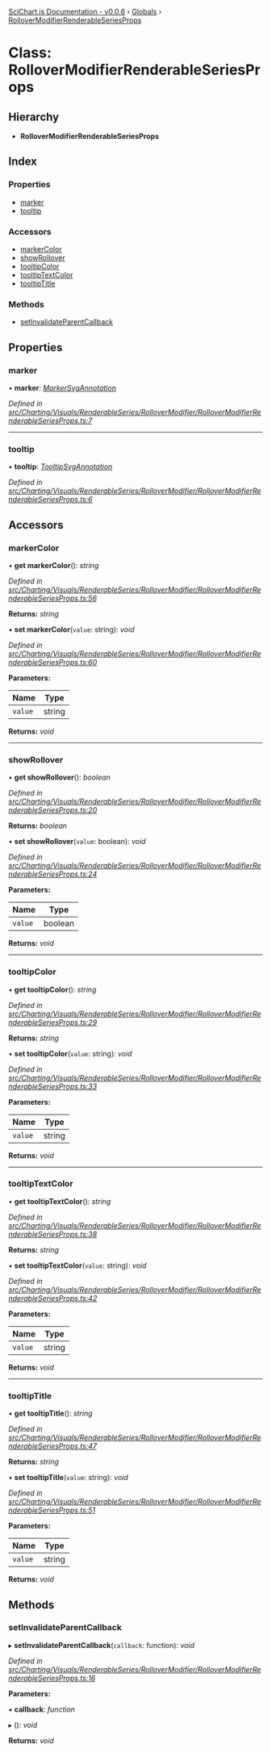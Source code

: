 [SciChart.js Documentation - v0.0.6](../README.md) › [Globals](../globals.md) › [RolloverModifierRenderableSeriesProps](rollovermodifierrenderableseriesprops.md)

# Class: RolloverModifierRenderableSeriesProps

## Hierarchy

* **RolloverModifierRenderableSeriesProps**

## Index

### Properties

* [marker](rollovermodifierrenderableseriesprops.md#marker)
* [tooltip](rollovermodifierrenderableseriesprops.md#tooltip)

### Accessors

* [markerColor](rollovermodifierrenderableseriesprops.md#markercolor)
* [showRollover](rollovermodifierrenderableseriesprops.md#showrollover)
* [tooltipColor](rollovermodifierrenderableseriesprops.md#tooltipcolor)
* [tooltipTextColor](rollovermodifierrenderableseriesprops.md#tooltiptextcolor)
* [tooltipTitle](rollovermodifierrenderableseriesprops.md#tooltiptitle)

### Methods

* [setInvalidateParentCallback](rollovermodifierrenderableseriesprops.md#setinvalidateparentcallback)

## Properties

###  marker

• **marker**: *[MarkerSvgAnnotation](markersvgannotation.md)*

*Defined in [src/Charting/Visuals/RenderableSeries/RolloverModifier/RolloverModifierRenderableSeriesProps.ts:7](https://github.com/ABTSoftware/SciChart.Dev/blob/ff9f38d289/Web/src/SciChart/src/Charting/Visuals/RenderableSeries/RolloverModifier/RolloverModifierRenderableSeriesProps.ts#L7)*

___

###  tooltip

• **tooltip**: *[TooltipSvgAnnotation](tooltipsvgannotation.md)*

*Defined in [src/Charting/Visuals/RenderableSeries/RolloverModifier/RolloverModifierRenderableSeriesProps.ts:6](https://github.com/ABTSoftware/SciChart.Dev/blob/ff9f38d289/Web/src/SciChart/src/Charting/Visuals/RenderableSeries/RolloverModifier/RolloverModifierRenderableSeriesProps.ts#L6)*

## Accessors

###  markerColor

• **get markerColor**(): *string*

*Defined in [src/Charting/Visuals/RenderableSeries/RolloverModifier/RolloverModifierRenderableSeriesProps.ts:56](https://github.com/ABTSoftware/SciChart.Dev/blob/ff9f38d289/Web/src/SciChart/src/Charting/Visuals/RenderableSeries/RolloverModifier/RolloverModifierRenderableSeriesProps.ts#L56)*

**Returns:** *string*

• **set markerColor**(`value`: string): *void*

*Defined in [src/Charting/Visuals/RenderableSeries/RolloverModifier/RolloverModifierRenderableSeriesProps.ts:60](https://github.com/ABTSoftware/SciChart.Dev/blob/ff9f38d289/Web/src/SciChart/src/Charting/Visuals/RenderableSeries/RolloverModifier/RolloverModifierRenderableSeriesProps.ts#L60)*

**Parameters:**

Name | Type |
------ | ------ |
`value` | string |

**Returns:** *void*

___

###  showRollover

• **get showRollover**(): *boolean*

*Defined in [src/Charting/Visuals/RenderableSeries/RolloverModifier/RolloverModifierRenderableSeriesProps.ts:20](https://github.com/ABTSoftware/SciChart.Dev/blob/ff9f38d289/Web/src/SciChart/src/Charting/Visuals/RenderableSeries/RolloverModifier/RolloverModifierRenderableSeriesProps.ts#L20)*

**Returns:** *boolean*

• **set showRollover**(`value`: boolean): *void*

*Defined in [src/Charting/Visuals/RenderableSeries/RolloverModifier/RolloverModifierRenderableSeriesProps.ts:24](https://github.com/ABTSoftware/SciChart.Dev/blob/ff9f38d289/Web/src/SciChart/src/Charting/Visuals/RenderableSeries/RolloverModifier/RolloverModifierRenderableSeriesProps.ts#L24)*

**Parameters:**

Name | Type |
------ | ------ |
`value` | boolean |

**Returns:** *void*

___

###  tooltipColor

• **get tooltipColor**(): *string*

*Defined in [src/Charting/Visuals/RenderableSeries/RolloverModifier/RolloverModifierRenderableSeriesProps.ts:29](https://github.com/ABTSoftware/SciChart.Dev/blob/ff9f38d289/Web/src/SciChart/src/Charting/Visuals/RenderableSeries/RolloverModifier/RolloverModifierRenderableSeriesProps.ts#L29)*

**Returns:** *string*

• **set tooltipColor**(`value`: string): *void*

*Defined in [src/Charting/Visuals/RenderableSeries/RolloverModifier/RolloverModifierRenderableSeriesProps.ts:33](https://github.com/ABTSoftware/SciChart.Dev/blob/ff9f38d289/Web/src/SciChart/src/Charting/Visuals/RenderableSeries/RolloverModifier/RolloverModifierRenderableSeriesProps.ts#L33)*

**Parameters:**

Name | Type |
------ | ------ |
`value` | string |

**Returns:** *void*

___

###  tooltipTextColor

• **get tooltipTextColor**(): *string*

*Defined in [src/Charting/Visuals/RenderableSeries/RolloverModifier/RolloverModifierRenderableSeriesProps.ts:38](https://github.com/ABTSoftware/SciChart.Dev/blob/ff9f38d289/Web/src/SciChart/src/Charting/Visuals/RenderableSeries/RolloverModifier/RolloverModifierRenderableSeriesProps.ts#L38)*

**Returns:** *string*

• **set tooltipTextColor**(`value`: string): *void*

*Defined in [src/Charting/Visuals/RenderableSeries/RolloverModifier/RolloverModifierRenderableSeriesProps.ts:42](https://github.com/ABTSoftware/SciChart.Dev/blob/ff9f38d289/Web/src/SciChart/src/Charting/Visuals/RenderableSeries/RolloverModifier/RolloverModifierRenderableSeriesProps.ts#L42)*

**Parameters:**

Name | Type |
------ | ------ |
`value` | string |

**Returns:** *void*

___

###  tooltipTitle

• **get tooltipTitle**(): *string*

*Defined in [src/Charting/Visuals/RenderableSeries/RolloverModifier/RolloverModifierRenderableSeriesProps.ts:47](https://github.com/ABTSoftware/SciChart.Dev/blob/ff9f38d289/Web/src/SciChart/src/Charting/Visuals/RenderableSeries/RolloverModifier/RolloverModifierRenderableSeriesProps.ts#L47)*

**Returns:** *string*

• **set tooltipTitle**(`value`: string): *void*

*Defined in [src/Charting/Visuals/RenderableSeries/RolloverModifier/RolloverModifierRenderableSeriesProps.ts:51](https://github.com/ABTSoftware/SciChart.Dev/blob/ff9f38d289/Web/src/SciChart/src/Charting/Visuals/RenderableSeries/RolloverModifier/RolloverModifierRenderableSeriesProps.ts#L51)*

**Parameters:**

Name | Type |
------ | ------ |
`value` | string |

**Returns:** *void*

## Methods

###  setInvalidateParentCallback

▸ **setInvalidateParentCallback**(`callback`: function): *void*

*Defined in [src/Charting/Visuals/RenderableSeries/RolloverModifier/RolloverModifierRenderableSeriesProps.ts:16](https://github.com/ABTSoftware/SciChart.Dev/blob/ff9f38d289/Web/src/SciChart/src/Charting/Visuals/RenderableSeries/RolloverModifier/RolloverModifierRenderableSeriesProps.ts#L16)*

**Parameters:**

▪ **callback**: *function*

▸ (): *void*

**Returns:** *void*
